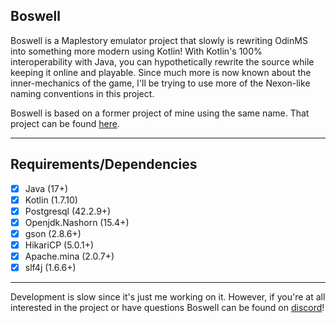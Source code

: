 ## Boswell
Boswell is a Maplestory emulator project that slowly is rewriting OdinMS 
into something more modern using Kotlin! With Kotlin's 100% interoperability with Java, 
you can hypothetically rewrite the source while keeping it online and playable. 
Since much more is now known about the inner-mechanics of the game, I'll be trying 
to use more of the Nexon-like naming conventions in this project.

Boswell is based on a former project of mine using the same name. That project 
can be found [here](https://github.com/boswell83/boswell).

-------------------------------------------------------------------

## Requirements/Dependencies
- [x] Java (17+)
- [x] Kotlin (1.7.10)
- [x] Postgresql (42.2.9+)
- [x] Openjdk.Nashorn (15.4+)
- [x] gson (2.8.6+)
- [x] HikariCP (5.0.1+)
- [x] Apache.mina (2.0.7+)
- [x] slf4j (1.6.6+)

-------------------------------------------------------------------

Development is slow since it's just me working on it. However, if you're at 
all interested in the project or have questions Boswell can be found on 
[discord](https://discord.gg/dFuG462yHX)! 